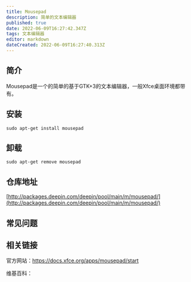 ```yaml
---
title: Mousepad 
description: 简单的文本编辑器
published: true
date: 2022-06-09T16:27:42.347Z
tags: 文本编辑器
editor: markdown
dateCreated: 2022-06-09T16:27:40.313Z
---
```


## 简介

Mousepad是一个的简单的基于GTK+3的文本编辑器，一般Xfce桌面环境都带有。

## 安装

`sudo apt-get install mousepad`

## 卸载

`sudo apt-get remove mousepad`

## 仓库地址

[http://packages.deepin.com/deepin/pool/main/m/mousepad/](http://packages.deepin.com/deepin/pool/main/m/mousepad/)

## 常见问题

## 相关链接
官方网站：https://docs.xfce.org/apps/mousepad/start

维基百科：
